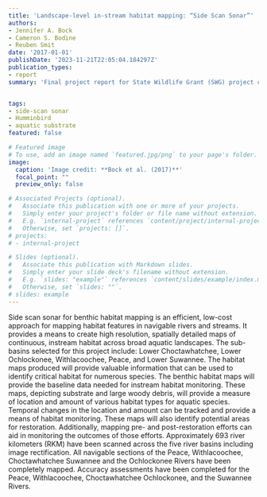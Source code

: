 ```yaml
---
title: 'Landscape-level in-stream habitat mapping: “Side Scan Sonar”'
authors:
- Jennifer A. Bock
- Cameron S. Bodine
- Reuben Smit
date: '2017-01-01'
publishDate: '2023-11-21T22:05:04.184297Z'
publication_types:
- report
summary: 'Final project report for State Wildlife Grant (SWG) project conducted at Florida Fish and Wildlife Conservation Commission.'


tags:
- side-scan sonar
- Humminbird
- aquatic substrate
featured: false

# Featured image
# To use, add an image named `featured.jpg/png` to your page's folder. 
image:
  caption: 'Image credit: **Bock et al. (2017)**'
  focal_point: ""
  preview_only: false

# Associated Projects (optional).
#   Associate this publication with one or more of your projects.
#   Simply enter your project's folder or file name without extension.
#   E.g. `internal-project` references `content/project/internal-project/index.md`.
#   Otherwise, set `projects: []`.
# projects:
# - internal-project

# Slides (optional).
#   Associate this publication with Markdown slides.
#   Simply enter your slide deck's filename without extension.
#   E.g. `slides: "example"` references `content/slides/example/index.md`.
#   Otherwise, set `slides: ""`.
# slides: example
---
```


Side scan sonar for benthic habitat mapping is an efficient, low-cost approach for mapping habitat features in navigable rivers and streams. It provides a means to create high resolution, spatially detailed maps of continuous, instream habitat across broad aquatic landscapes. The sub-basins selected for this project include: Lower Choctawhatchee, Lower Ochlockonee, Withlacoochee, Peace, and Lower Suwannee. The habitat maps produced will provide valuable information that can be used to identify critical habitat for numerous species. The benthic habitat maps will provide the baseline data needed for instream habitat monitoring. These maps, depicting substrate and large woody debris, will provide a measure of location and amount of various habitat types for aquatic species. Temporal changes in the location and amount can be tracked and provide a means of habitat monitoring. These maps will also identify potential areas for restoration. Additionally, mapping pre- and post-restoration efforts can aid in monitoring the outcomes of those efforts. Approximately 693 river kilometers (RKM) have been scanned across the five river basins including image rectification. All navigable sections of the Peace, Withlacoochee, Choctawhatchee Suwannee and the Ochlockonee Rivers have been completely mapped. Accuracy assessments have been completed for the Peace, Withlacoochee, Choctawhatchee Ochlockonee, and the Suwannee Rivers.